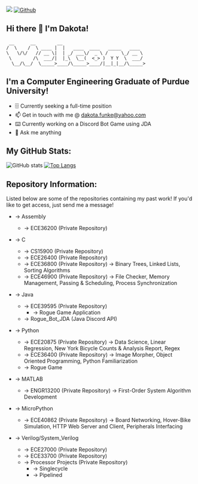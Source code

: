 ![](https://visitor-badge.laobi.icu/badge?page_id=D-Funke)
[![Github](https://img.shields.io/github/followers/D-Funke?label=Follow&style=social)](https://github.com/D-Funke)

## Hi there 👋 I'm Dakota!
```
 __      __        __                               
/  \    /  \ ____ |  |   ____  ____   _____   ____  
\   \/\/   // __ \|  | _/ ___\/  _ \ /     \_/ __ \ 
 \        /\  ___/|  |_\  \__(  <_> )  Y Y  \  ___/ 
  \__/\__/  \_____>____/\_____>____/|__|_|__/\_____>
```
## I'm a Computer Engineering Graduate of Purdue University!
* 🗄️ Currently seeking a full-time position
* 📫 Get in touch with me @ dakota.funke@yahoo.com
* ⌨️ Currently working on a Discord Bot Game using JDA
* 💬 Ask me anything

## My GitHub Stats:
![GitHub stats](https://github-readme-stats.vercel.app/api?username=D-Funke&show_icons=true&theme=nord)
[![Top Langs](https://github-readme-stats.vercel.app/api/top-langs/?username=D-Funke&layout=compact&theme=nord)](https://github.com/anuraghazra/github-readme-stats)

## Repository Information:
Listed below are some of the repositories containing my past work! If you'd like to get access, just send me a message!

* -> Assembly
	* -> ECE36200 (Private Repository)
	
* -> C
	* -> CS15900 (Private Repository)
	* -> ECE26400 (Private Repository)
	* -> ECE36800 (Private Repository)
	     -> Binary Trees, Linked Lists, Sorting Algorithms
	* -> ECE46900 (Private Repository)
	     -> File Checker, Memory Management, Passing & Scheduling, Process Synchronization
 
* -> Java 
 	* -> ECE39595 (Private Repository)
  		* -> Rogue Game Application
 	* -> Rogue_Bot_JDA (Java Discord API)
 	
* -> Python
 	* -> ECE20875 (Private Repository)
 	     -> Data Science, Linear Regression, New York Bicycle Counts & Analysis Report, Regex
 	* -> ECE36400 (Private Repository)
 	     -> Image Morpher, Object Oriented Programming, Python Familiarization
 	* -> Rogue Game 
 
* -> MATLAB
 	* -> ENGR13200 (Private Repository)
 	     -> First-Order System Algorithm Development
 	
* -> MicroPython 
 	* -> ECE40862 (Private Repository)
 	     -> Board Networking, Hover-Bike Simulation, HTTP Web Server and Client, Peripherals Interfacing
 	
* -> Verilog/System_Verilog
	* -> ECE27000 (Private Repository)
	* -> ECE33700 (Private Repository)
 	* -> Processor Projects (Private Repository)
  		* -> Singlecycle
  		* -> Pipelined
  	
